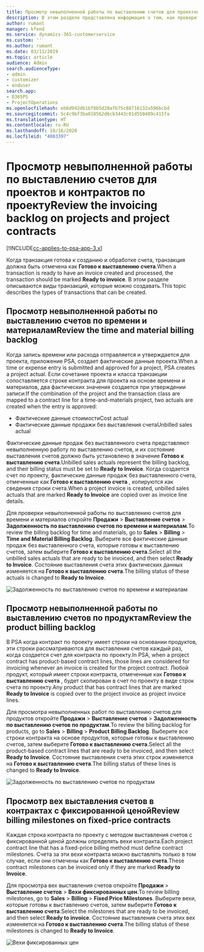 ```yaml
---
title: Просмотр невыполненной работы по выставлению счетов для проектов и контрактов по проекту
description: В этом разделе представлена информация о том, как проверить невыполненные работы по времени, расходам и продуктам, а также как отметить их как готовые к выставлению счетов.
author: rumant
manager: kfend
ms.service: dynamics-365-customerservice
ms.custom: ''
ms.author: rumant
ms.date: 03/11/2019
ms.topic: article
audience: Admin
search.audienceType:
- admin
- customizer
- enduser
search.app:
- D365PS
- ProjectOperations
ms.openlocfilehash: eb6d942d61bf8b5d20afb75c88716132a596bcbd
ms.sourcegitcommit: 5c4c9bf3ba018562d6cb3443c01d550489c415fa
ms.translationtype: HT
ms.contentlocale: ru-RU
ms.lasthandoff: 10/16/2020
ms.locfileid: "4083397"
---
```

# <a name="review-the-invoicing-backlog-on-projects-and-project-contracts"></a><span data-ttu-id="3b5f5-103">Просмотр невыполненной работы по выставлению счетов для проектов и контрактов по проекту</span><span class="sxs-lookup"><span data-stu-id="3b5f5-103">Review the invoicing backlog on projects and project contracts</span></span>

[!INCLUDE[cc-applies-to-psa-app-3.x](../includes/cc-applies-to-psa-app-3x.md)]

<span data-ttu-id="3b5f5-104">Когда транзакция готова к созданию и обработке счета, транзакция должна быть отмечена как **Готово к выставлению счета**.</span><span class="sxs-lookup"><span data-stu-id="3b5f5-104">When a transaction is ready to have an invoice created and processed, the transaction should be marked **Ready to invoice**.</span></span> <span data-ttu-id="3b5f5-105">В этом разделе описываются виды транзакций, которые можно создавать.</span><span class="sxs-lookup"><span data-stu-id="3b5f5-105">This topic describes the types of transactions that can be created.</span></span>

## <a name="review-the-time-and-material-billing-backlog"></a><span data-ttu-id="3b5f5-106">Просмотр невыполненной работы по выставлению счетов по времени и материалам</span><span class="sxs-lookup"><span data-stu-id="3b5f5-106">Review the time and material billing backlog</span></span>

<span data-ttu-id="3b5f5-107">Когда запись времени или расхода отправляется и утверждается для проекта, приложение PSA, создает фактические данные проекта.</span><span class="sxs-lookup"><span data-stu-id="3b5f5-107">When a time or expense entry is submitted and approved for a project, PSA creates a project actual.</span></span> <span data-ttu-id="3b5f5-108">Если сочетание проекта и класса транзакции сопоставляется строке контракта для проекта на основе времени и материалов, два фактических значения создается при утверждении записи:</span><span class="sxs-lookup"><span data-stu-id="3b5f5-108">If the combination of the project and the transaction class are mapped to a contract line for a time-and-materials project, two actuals are created when the entry is approved:</span></span>

- <span data-ttu-id="3b5f5-109">Фактические данные стоимости</span><span class="sxs-lookup"><span data-stu-id="3b5f5-109">Cost actual</span></span> 
- <span data-ttu-id="3b5f5-110">Фактические данные продажи без выставления счета</span><span class="sxs-lookup"><span data-stu-id="3b5f5-110">Unbilled sales actual</span></span>

<span data-ttu-id="3b5f5-111">Фактические данные продаж без выставленного счета представляют невыполненную работу по выставлению счетов, и их состояние выставления счетов должно быть установлено в значение **Готово к выставлению счета**.</span><span class="sxs-lookup"><span data-stu-id="3b5f5-111">Unbilled sales actuals represent the billing backlog, and their billing status must be set to **Ready to Invoice**.</span></span> <span data-ttu-id="3b5f5-112">Когда создается счет по проекту, фактические данные продаж без выставленного счета, отмеченные как **Готово к выставлению счета** , копируются как сведения строки счета.</span><span class="sxs-lookup"><span data-stu-id="3b5f5-112">When a project invoice is created, unbilled sales actuals that are marked **Ready to Invoice** are copied over as invoice line details.</span></span>

<span data-ttu-id="3b5f5-113">Для проверки невыполненной работы по выставлению счетов для времени и материалов откройте **Продажи** \> **Выставление счетов** \> **Задолженность по выставлению счетов по времени и материалам**.</span><span class="sxs-lookup"><span data-stu-id="3b5f5-113">To review the billing backlog for time and materials, go to **Sales** \> **Billing** \> **Time and Material Billing Backlog**.</span></span> <span data-ttu-id="3b5f5-114">Выберите все фактические данные продаж без выставленного счета, которые готовы к выставлению счетов, затем выберите **Готово к выставлению счета**.</span><span class="sxs-lookup"><span data-stu-id="3b5f5-114">Select all the unbilled sales actuals that are ready to be invoiced, and then select **Ready to Invoice**.</span></span> <span data-ttu-id="3b5f5-115">Состояние выставления счета этих фактических данных изменяется на **Готово к выставлению счета**.</span><span class="sxs-lookup"><span data-stu-id="3b5f5-115">The billing status of these actuals is changed to **Ready to Invoice**.</span></span>

![Задолженность по выставлению счетов по времени и материалам](media/TMBacklog.png)

## <a name="review-the-product-billing-backlog"></a><span data-ttu-id="3b5f5-117">Просмотр невыполненной работы по выставлению счетов по продуктам</span><span class="sxs-lookup"><span data-stu-id="3b5f5-117">Review the product billing backlog</span></span>

<span data-ttu-id="3b5f5-118">В PSA когда контракт по проекту имеет строки на основании продуктов, эти строки рассматриваются для выставления счетов каждый раз, когда создается счет для контракта по проекту.</span><span class="sxs-lookup"><span data-stu-id="3b5f5-118">In PSA, when a project contract has product-based contract lines, those lines are considered for invoicing whenever an invoice is created for the project contract.</span></span> <span data-ttu-id="3b5f5-119">Любой продукт, который имеет строки контракта, отмеченные как **Готово к выставлению счета** , будет скопирован в счет по проекту в виде строк счета по проекту.</span><span class="sxs-lookup"><span data-stu-id="3b5f5-119">Any product that has contract lines that are marked **Ready to Invoice** is copied over to the project invoice as project invoice lines.</span></span>

<span data-ttu-id="3b5f5-120">Для просмотра невыполненных работ по выставлению счетов для продуктов откройте **Продажи** \> **Выставление счетов** \> **Задолженность по выставлению счетов по продуктам**.</span><span class="sxs-lookup"><span data-stu-id="3b5f5-120">To review the billing backlog for products, go to **Sales** \> **Billing** \> **Product Billing Backlog**.</span></span> <span data-ttu-id="3b5f5-121">Выберите все строки контракта на основе продуктов, которые готовы к выставлению счетов, затем выберите **Готово к выставлению счета**.</span><span class="sxs-lookup"><span data-stu-id="3b5f5-121">Select all the product-based contract lines that are ready to be invoiced, and then select **Ready to Invoice**.</span></span> <span data-ttu-id="3b5f5-122">Состояние выставления счета этих строк изменяется на **Готово к выставлению счета**.</span><span class="sxs-lookup"><span data-stu-id="3b5f5-122">The billing status of these lines is changed to **Ready to Invoice**.</span></span>

![Задолженность по выставлению счетов по продуктам](media/ProductBacklog.png)

## <a name="review-billing-milestones-on-fixed-price-contracts"></a><span data-ttu-id="3b5f5-124">Просмотр вех выставления счетов в контрактах с фиксированной ценой</span><span class="sxs-lookup"><span data-stu-id="3b5f5-124">Review billing milestones on fixed-price contracts</span></span>

<span data-ttu-id="3b5f5-125">Каждая строка контракта по проекту с методом выставления счетов с фиксированной ценой должны определять вехи контракта.</span><span class="sxs-lookup"><span data-stu-id="3b5f5-125">Each project contract line that has a fixed-price billing method must define contract milestones.</span></span> <span data-ttu-id="3b5f5-126">Счета за эти вехи контракта можно выставлять только в том случае, если они отмечены как **Готово к выставлению счета**.</span><span class="sxs-lookup"><span data-stu-id="3b5f5-126">These contract milestones can be invoiced only if they are marked **Ready to Invoice**.</span></span> 

<span data-ttu-id="3b5f5-127">Для просмотра вех выставления счетов откройте **Продажи** \> **Выставление счетов** \> **Вехи фиксированных цен**.</span><span class="sxs-lookup"><span data-stu-id="3b5f5-127">To review billing milestones, go to **Sales** \> **Billing** \> **Fixed Price Milestones**.</span></span> <span data-ttu-id="3b5f5-128">Выберите вехи, которые готовы к выставлению счетов, затем выберите **Готово к выставлению счета**.</span><span class="sxs-lookup"><span data-stu-id="3b5f5-128">Select the milestones that are ready to be invoiced, and then select **Ready to invoice**.</span></span> <span data-ttu-id="3b5f5-129">Состояние выставления счета этих вех изменяется на **Готово к выставлению счета**.</span><span class="sxs-lookup"><span data-stu-id="3b5f5-129">The billing status of these milestones is changed to **Ready to Invoice**.</span></span>

![Вехи фиксированных цен](media/FPBacklog.png)
